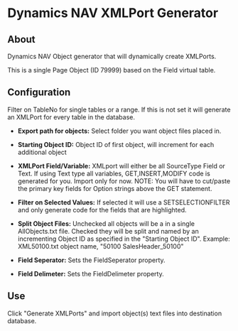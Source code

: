 # Dynamics NAV XMLPort Generator

## About 

Dynamics NAV Object generator that will dynamically create XMLPorts. 

This is a single Page Object (ID 79999) based on the Field virtual table.  

## Configuration

Filter on TableNo for single tables or a range.  If this is not set it will generate an XMLPort for every table in the database.

* __Export path for objects:__ Select folder you want object files placed in.
* __Starting Object ID:__ Object ID of first object, will increment for each additional object
* __XMLPort Field/Variable:__ XMLport will either be all SourceType Field or Text. If using Text type all variables, GET,INSERT,MODIFY code is generated for you. Import only for now. NOTE: You will have to cut/paste the primary key fields for Option strings above the GET statement. 
* __Filter on Selected Values:__ If selected it will use a SETSELECTIONFILTER and only generate code for the fields that are highlighted. 

* __Split Object Files:__ Unchecked all objects will be a in a single AllObjects.txt file.  Checked they will be split and named by an incrementing Object ID as specified in the "Starting Object ID". Example: XML50100.txt object name, "50100 SalesHeader_50100"

* __Field Seperator:__  Sets the FieldSeperator property.

* __Field Delimeter:__  Sets the FieldDelimeter property.

## Use

Click "Generate XMLPorts" and import object(s) text files into destination database.

